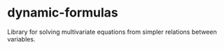 # dynamic-formulas

Library for solving multivariate equations from simpler relations between variables.
